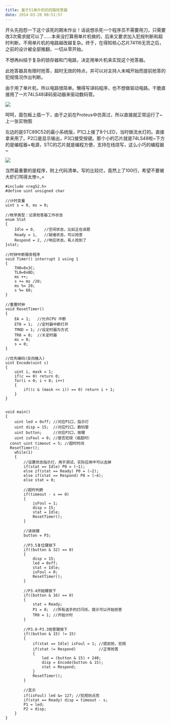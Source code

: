 ```yaml
---
title: 基于51单片机的四路抢答器
date: 2014-03-20 00:51:57
---
```


开头先抱怨一下这个该死的期末作业！话说想杀死一个程序员不需要用刀，只需要改3次需求就可以了……本来没打算用单片机做的，后来又要求加入犯规判断和超时判断，不用单片机的电路越改越复杂。终于，在得知核心芯片74116无货之后，之前的设计被全部推翻，一切从零开始。

不想再纠结于复杂的锁存器和门电路，决定用单片机来实现这个抢答器。

此抢答器具有限时抢答，超时无效的特点，并可以对主持人未喊开始而提前抢答的犯规情况作出判断。

由于用了单片机，所以电路很简单。懒得写译码程序，也不想做驱动电路。干脆直接用了一片74LS48译码驱动器来驱动数码管。

![][schematic]
 
呵呵，面包板上插一下，由于之前在Proteus中仿真过，所以直接就正常运行了~上一张实物图

左边的是STC89C52的最小系统版，P1口上接了8个LED，当时做流水灯的。直接拿来用了。P2口是显示输出，P3口接受按键。那个小的芯片就是74LS48啦~下方的是编程器+电源，STC的芯片就是编程方便，支持在线烧写，这么小巧的编程器~

![][responder]

当然最重要的是程序，附上代码清单。写的比较烂，竟然上了100行，希望不要被大虾们骂得太惨>_<

```
#include <reg52.h>
#define uint unsigned char

//计时变量
uint s = 0, ms = 0;

//枚举类型：记录抢答器工作状态
enum Stat
{
    Idle = 0,    //空闲状态，比如正在读题
    Ready = 1,   //就绪状态，可以抢答
    Respond = 2, //响应状态，有人抢到了
}stat;

//时钟中断服务程序
void Timer() interrupt 1 using 1
{
    TH0=0x3C;
    TL0=0xBD;
    ms ++;
    s += ms /20;
    ms %= 20;
    s %= 60;
}

//重置时钟
void ResetTimer()
{
    EA = 1;   //允许CPU 中断
    ET0 = 1;  //定时器中断打开
    TMOD = 1; //设定时器为方式
    TR0 = 0;  //关定时器
    ms = 0;
    s = 0;
}

//优先编码(反向输入)
uint Encode(uint c)
{
    uint i, mask = 1;
    if(c == 0) return 0;
    for(i = 0; i < 8; i++)
    {
        if((c & (mask << i)) == 0) return i + 1;
    }
}


void main()
{
    uint led = 0xff; //对应P1口，指示灯
    uint disp = 15;  //对应P2口，数码管
    uint button;     //对应P3口，按键
    uint isFoul = 0; //是否犯规（或超时）
  const uint timeout = 5; //超时时间
  ResetTimer();
    while(1)
    {
        //设置状态指示灯，用于调试，实际应用中可以去掉
        if(stat == Idle) P0 = (~1);
        else if(stat == Ready) P0 = (~2);
        else if(stat == Respond) P0 = (~4);
        else stat = 0;

        //超时判断
        if(timeout - s == 0)
        {
            isFoul = 1;
            disp = 15;
            stat = Idle;
            ResetTimer();
        } 

        //读按键
        button = P3;

        //P3.5复位键按下
        if((button & 32) == 0)
        {
            disp = 15;
            led = 0xff;
            stat = Idle;
            isFoul = 0;
            ResetTimer();
        } 

        //P3.4开始键按下
        if((button & 16) == 0)
        {
            stat = Ready;
            P1 = 0;  //所有选手的灯闪烁，提示可以开始抢答
            TR0 = 1; //开始计时
        } 

        //P3.0-P3.3抢答键按下
        if((button & 15) != 15)
        {
            if(stat == Idle) isFoul = 1; //提前抢，犯规
            if(stat != Respond)          //正常抢答
            {
                led = (button & 15) + 240;
                disp = Encode(button & 15);
                stat = Respond;
            }
            ResetTimer();
        } 

        //显示
        if(isFoul) led &= 127; //犯规则点亮
        if(stat == Ready) disp = timeout - s;
        P1 = led;
        P2 = disp;
    }
}
```

[schematic]: /images/8051-responder-1.png
[responder]: /images/8051-responder-2.jpg